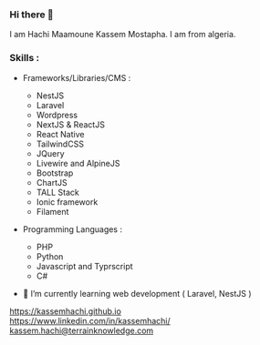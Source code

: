 ### Hi there 👋

I am Hachi Maamoune Kassem Mostapha. I am from algeria.

### Skills : 
  * Frameworks/Libraries/CMS :
      - NestJS
      - Laravel
      - Wordpress
      - NextJS & ReactJS
      - React Native
      - TailwindCSS
      - JQuery
      - Livewire and AlpineJS
      - Bootstrap
      - ChartJS
      - TALL Stack
      - Ionic framework
      - Filament
  
  * Programming Languages :
      - PHP
      - Python
      - Javascript and Typrscript
      - C#


- 🌱 I’m currently learning web development ( Laravel, NestJS )

https://kassemhachi.github.io
<br>
https://www.linkedin.com/in/kassemhachi/
<br>
<a href="mailto:kassem.hachi@terrainknowledge.com">kassem.hachi@terrainknowledge.com</a>

